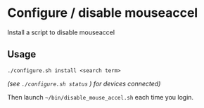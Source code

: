 # Configure / disable mouseaccel

Install a script to disable mouseaccel

## Usage

```
./configure.sh install <search term>
```

_(see `./configure.sh status` ) for devices connected)_

Then launch `~/bin/disable_mouse_accel.sh` each time you login.

